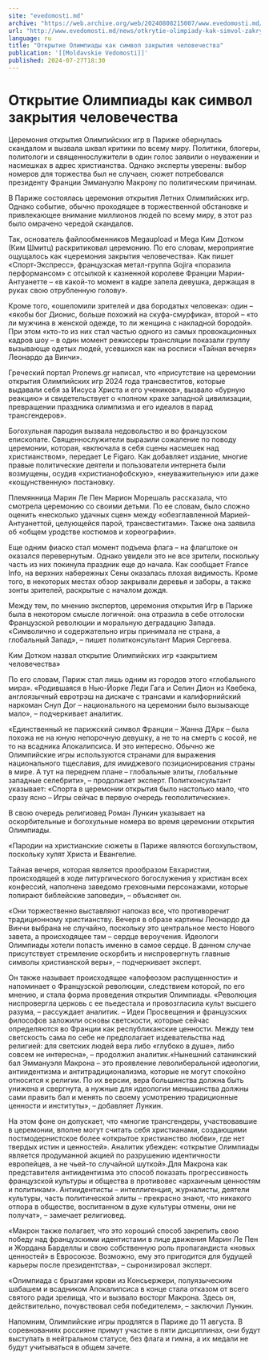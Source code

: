 ```yaml
---
site: "evedomosti.md"
archive: "https://web.archive.org/web/20240808215007/www.evedomosti.md/news/otkrytie-olimpiady-kak-simvol-zakrytiya-chelovechestva"
url: "http://www.evedomosti.md/news/otkrytie-olimpiady-kak-simvol-zakrytiya-chelovechestva"
language: ru
title: "Открытие Олимпиады как символ закрытия человечества"
publication: '[[Moldavskie Vedomosti]]'
published: 2024-07-27T18:30
---
```


# Открытие Олимпиады как символ закрытия человечества

Церемония открытия Олимпийских игр в Париже обернулась скандалом и вызвала шквал критики по всему миру. Политики, блогеры, политологи и священнослужители в один голос заявили о неуважении и насмешках в адрес христианства. Однако эксперты уверены: выбор номеров для торжества был не случаен, сюжет потребовался президенту Франции Эммануэлю Макрону по политическим причинам.

В Париже состоялась церемония открытия Летних Олимпийских игр. Однако событие, обычно проходящее в торжественной обстановке и привлекающее внимание миллионов людей по всему миру, в этот раз было омрачено чередой скандалов.

Так, основатель файлообменников Megaupload и Mega Ким Дотком (Ким Шмитц) раскритиковал церемонию. По его словам, мероприятие ощущалось как «церемония закрытия человечества». Как пишет «Спорт-Экспресс», французская метал-группа Gojira «поразила перформансом» с отсылкой к казненной королеве Франции Марии-Антуанетте – «в какой-то момент в кадре запела девушка, держащая в руках свою отрубленную голову».

Кроме того, «ошеломили зрителей и два бородатых человека»: один – «якобы бог Дионис, больше похожий на скуфа-смурфика», второй – «то ли мужчина в женской одежде, то ли женщина с накладной бородой». При этом «кто-то из них стал частью одного из самых провокационных кадров шоу – в один момент режиссеры трансляции показали группу вызывающе одетых людей, усевшихся как на росписи «Тайная вечеря» Леонардо да Винчи».

Греческий портал Pronews.gr написал, что «присутствие на церемонии открытия Олимпийских игр 2024 года трансвеститов, которые выдавали себя за Иисуса Христа и его учеников», вызвало «бурную реакцию» и свидетельствует о «полном крахе западной цивилизации, превращении праздника олимпизма и его идеалов в парад трансгендеров».

Богохульная пародия вызвала недовольство и во французском епископате. Священнослужители выразили сожаление по поводу церемонии, которая, «включала в себя сцены насмешек над христианством», передает Le Figaro. Как добавляет издание, многие правые политические деятели и пользователи интернета были возмущены, осудив «христианофобскую», «неуважительную» или даже «кощунственную» постановку.

Племянница Марин Ле Пен Марион Морешаль рассказала, что смотрела церемонию со своими детьми. По ее словам, было сложно оценить «несколько удачных сцен» между «обезглавленной Марией-Антуанеттой, целующейся парой, трансвеститами». Также она заявила об «общем уродстве костюмов и хореографии».

Еще одним фиаско стал момент подъема флага – на флагштоке он оказался перевернутым. Однако увидели это не все зрители, поскольку часть из них покинула праздник еще до начала. Как сообщает France Info, на верхних набережных Сены оказалась плохая видимость. Кроме того, в некоторых местах обзор закрывали деревья и заборы, а также зонты зрителей, раскрытые с началом дождя.

Между тем, по мнению экспертов, церемония открытия Игр в Париже была в некотором смысле логичной: она отразила в себе отголоски Французской революции и моральную деградацию Запада. «Символично и содержательно игры принимала не страна, а глобальный Запад», – пишет политконсультант Мария Сергеева.

Ким Дотком назвал открытие Олимпийских игр «закрытием человечества»

По его словам, Париж стал лишь одним из городов этого «глобального мира». «Родившаяся в Нью-Йорке Леди Гага и Селин Дион из Квебека, англоязычный евротрэш на дискаче с трансами и калифорнийский наркоман Снуп Дог – национального на церемонии было вызывающе мало», – подчеркивает аналитик.

«Единственный не парижский символ Франции – Жанна Д’Арк – была похожа не на юную непорочную девушку, а не то на смерть с косой, не то на всадника Апокалипсиса. И это интересно. Обычно же Олимпийские игры используются странами для выражения национального тщеславия, для имиджевого позиционирования страны в мире. А тут на переднем плане – глобальные элиты, глобальные западные селебрити», – продолжает эксперт. Политконсультант указывает: «Спорта в церемонии открытия было настолько мало, что сразу ясно – Игры сейчас в первую очередь геополитические».

В свою очередь религиовед Роман Лункин указывает на оскорбительные и богохульные номера во время церемонии открытия Олимпиады.

«Пародии на христианские сюжеты в Париже являются богохульством, поскольку хулят Христа и Евангелие.

Тайная вечеря, которая является прообразом Евхаристии, происходящей в ходе литургического богослужения у христиан всех конфессий, наполнена заведомо греховными персонажами, которые попирают библейские заповеди», – объясняет он.

«Они торжественно выставляют напоказ все, что противоречит традиционному христианству. Вечеря в образе картины Леонардо да Винчи выбрана не случайно, поскольку это центральное место Нового завета, а происходящее там – сердце вероучения. Идеологи Олимпиады хотели попасть именно в самое сердце. В данном случае присутствует стремление оскорбить и ниспровергнуть главные символы христианской веры», – подчеркивает эксперт.

Он также называет происходящее «апофеозом распущенности» и напоминает о Французской революции, следствием которой, по его мнению, и стала форма проведения открытия Олимпиады. «Революция ниспровергла церковь с ее пьедестала и провозгласила культ высшего разума, – рассуждает аналитик. – Идеи Просвещения и французских философов заложили основы светскости, которые сейчас определяются во Франции как республиканские ценности. Между тем светскость сама по себе не предполагает издевательства над религией: для светских людей вера либо «глубоко в душе», либо совсем не интересна», – продолжил аналитик.«Нынешний сатанинский бал Эммануэля Макрона – это проявление леволиберальной идеологии, антиидентизма и антитрадиционализма, которые не могут спокойно относится к религии. По их версии, вера большинства должна быть унижена и свергнута, а нужные для идеологии меньшинства должны сами править бал и менять по своему усмотрению традиционные ценности и институты», – добавляет Лункин.

На этом фоне он допускает, что «многие трансгендеры, участвовавшие в церемонии, вполне могут считать себя христианами, создающими постмодернистское более «открытое христианство любви», где нет твердых истин и ценностей». Аналитик убежден: «открытие Олимпиады является продуманной акцией по разрушению идентичности европейцев, а не чьей-то случайной шуткой».Для Макрона как представителя антиидентизма это способ показать прогрессивность французской культуры и общества в противовес «архаичным ценностям и политикам». Антиидентисты – интеллигенция, журналисты, деятели культуры, часть политической элиты – прекрасно знают, что никакого отпора в обществе, воспитанном в духе культуры отмены, они не получат», – замечает религиовед.

«Макрон также полагает, что это хороший способ закрепить свою победу над французскими идентистами в лице движения Марин Ле Пен и Жордана Барделлы и свою собственную роль пропагандиста «новых ценностей» в Евросоюзе. Возможно, ему это пригодится для будущей карьеры после президентства», – сыронизировал эксперт.

«Олимпиада с брызгами крови из Консьержери, полуязыческим шабашем и всадником Апокалипсиса в конце стала отказом от всего святого ради зрелища, что и вызвало восторг Макрона. Здесь он, действительно, почувствовал себя победителем», – заключил Лункин.

Напомним, Олимпийские игры продлятся в Париже до 11 августа. В соревнованиях россияне примут участие в пяти дисциплинах, они будут выступать в нейтральном статусе, без флага и гимна, а их медали не будут учитываться в общем зачете. 